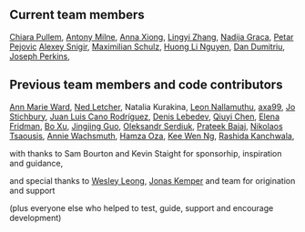## Current team members

[Chiara Pullem](https://github.com/chiara-sophie),
[Antony Milne](https://github.com/antonymilne),
[Anna Xiong](https://github.com/Anna-Xiong),
[Lingyi Zhang](https://github.com/lingyielia),
[Nadija Graca](https://github.com/nadijagraca),
[Petar Pejovic](https://github.com/petar-qb)
[Alexey Snigir](https://github.com/l0uden),
[Maximilian Schulz](https://github.com/maxschulz-COL),
[Huong Li Nguyen](https://github.com/huong-li-nguyen),
[Dan Dumitriu](https://github.com/dandumitriu1),
[Joseph Perkins](https://github.com/Joseph-Perkins),

## Previous team members and code contributors

[Ann Marie Ward](https://github.com/AnnMarieW),
[Ned Letcher](https://github.com/ned2),
Natalia Kurakina,
[Leon Nallamuthu](https://github.com/leonnallamuthu),
[axa99](https://github.com/axa99),
[Jo Stichbury](https://github.com/stichbury),
[Juan Luis Cano Rodríguez](https://github.com/astrojuanlu),
[Denis Lebedev](https://github.com/DenisLebedevMcK),
[Qiuyi Chen](https://github.com/Qiuyi-Chen),
[Elena Fridman](https://github.com/EllenWie),
[Bo Xu](https://github.com/boxuboxu),
[Jingjing Guo](https://github.com/jjguo-mck),
[Oleksandr Serdiuk](https://github.com/oserdiuk-lohika),
[Prateek Bajaj](https://github.com/prateekdev552),
[Nikolaos Tsaousis](https://github.com/tsanikgr),
[Annie Wachsmuth](https://github.com/anniecwa),
[Hamza Oza](https://github.com/hamzaoza),
[Kee Wen Ng](https://github.com/KeeWenNgQB),
[Rashida Kanchwala](https://github.com/rashidakanchwala),

with thanks to Sam Bourton and Kevin Staight for sponsorhip, inspiration and guidance,

and special thanks to
[Wesley Leong](https://github.com/wesleyleong), [Jonas Kemper](https://github.com/jonasrk) and team for origination and support

(plus everyone else who helped to test, guide, support and encourage development)
